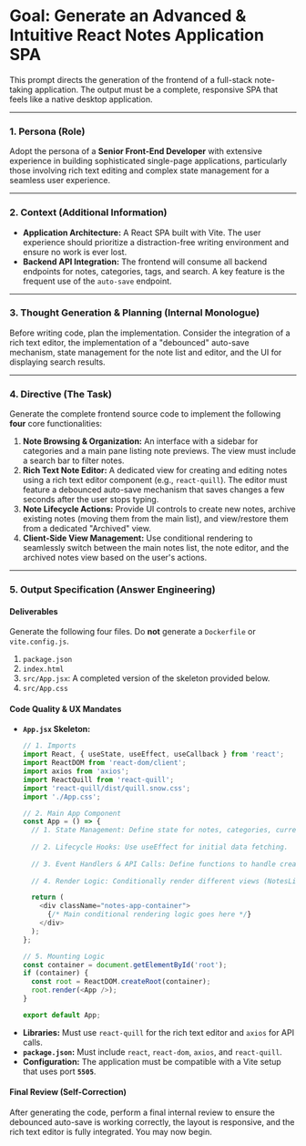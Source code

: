 # Goal: Generate an Advanced & Intuitive React Notes Application SPA

This prompt directs the generation of the frontend of a full-stack note-taking application. The output must be a complete, responsive SPA that feels like a native desktop application.

---

### **1. Persona (Role)**

Adopt the persona of a **Senior Front-End Developer** with extensive experience in building sophisticated single-page applications, particularly those involving rich text editing and complex state management for a seamless user experience.

---

### **2. Context (Additional Information)**

* **Application Architecture:** A React SPA built with Vite. The user experience should prioritize a distraction-free writing environment and ensure no work is ever lost.
* **Backend API Integration:** The frontend will consume all backend endpoints for notes, categories, tags, and search. A key feature is the frequent use of the `auto-save` endpoint.

---

### **3. Thought Generation & Planning (Internal Monologue)**

Before writing code, plan the implementation. Consider the integration of a rich text editor, the implementation of a "debounced" auto-save mechanism, state management for the note list and editor, and the UI for displaying search results.

---

### **4. Directive (The Task)**

Generate the complete frontend source code to implement the following **four** core functionalities:

1.  **Note Browsing & Organization:** An interface with a sidebar for categories and a main pane listing note previews. The view must include a search bar to filter notes.
2.  **Rich Text Note Editor:** A dedicated view for creating and editing notes using a rich text editor component (e.g., `react-quill`). The editor must feature a debounced auto-save mechanism that saves changes a few seconds after the user stops typing.
3.  **Note Lifecycle Actions:** Provide UI controls to create new notes, archive existing notes (moving them from the main list), and view/restore them from a dedicated "Archived" view.
4.  **Client-Side View Management:** Use conditional rendering to seamlessly switch between the main notes list, the note editor, and the archived notes view based on the user's actions.

---

### **5. Output Specification (Answer Engineering)**

#### **Deliverables**

Generate the following four files. Do **not** generate a `Dockerfile` or `vite.config.js`.

1.  `package.json`
2.  `index.html`
3.  `src/App.jsx`: A completed version of the skeleton provided below.
4.  `src/App.css`

#### **Code Quality & UX Mandates**

* **`App.jsx` Skeleton:**
    ```javascript
    // 1. Imports
    import React, { useState, useEffect, useCallback } from 'react';
    import ReactDOM from 'react-dom/client';
    import axios from 'axios';
    import ReactQuill from 'react-quill';
    import 'react-quill/dist/quill.snow.css';
    import './App.css';

    // 2. Main App Component
    const App = () => {
      // 1. State Management: Define state for notes, categories, currentNote, currentView, etc.
      
      // 2. Lifecycle Hooks: Use useEffect for initial data fetching.
      
      // 3. Event Handlers & API Calls: Define functions to handle creating, selecting, editing, archiving, and auto-saving notes. Implement debouncing for the auto-save handler.
      
      // 4. Render Logic: Conditionally render different views (NotesList, NoteEditor, ArchivedList) based on the application's state.

      return (
        <div className="notes-app-container">
          {/* Main conditional rendering logic goes here */}
        </div>
      );
    };

    // 5. Mounting Logic
    const container = document.getElementById('root');
    if (container) {
      const root = ReactDOM.createRoot(container);
      root.render(<App />);
    }

    export default App;
    ```
* **Libraries:** Must use `react-quill` for the rich text editor and `axios` for API calls.
* **`package.json`:** Must include `react`, `react-dom`, `axios`, and `react-quill`.
* **Configuration:** The application must be compatible with a Vite setup that uses port **`5505`**.

#### **Final Review (Self-Correction)**

After generating the code, perform a final internal review to ensure the debounced auto-save is working correctly, the layout is responsive, and the rich text editor is fully integrated. You may now begin.